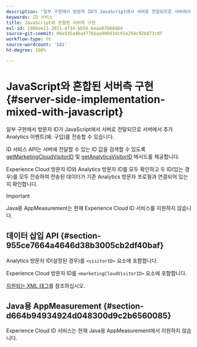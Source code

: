 ```yaml
---
description: '일부 구현에서 방문자 ID가 JavaScript에서 서버로 전달되므로 서버에서 추가 Analytics 이벤트(예: 구입)를 전송할 수 있습니다.'
keywords: ID 서비스
title: JavaScript와 혼합된 서버측 구현
exl-id: 1986ee11-2021-4f34-bb56-6eaa87b6dd6d
source-git-commit: 06e935a4ba4776baa900d3dc91e294c92b873c0f
workflow-type: ht
source-wordcount: '181'
ht-degree: 100%

---
```


# JavaScript와 혼합된 서버측 구현 {#server-side-implementation-mixed-with-javascript}

일부 구현에서 방문자 ID가 JavaScript에서 서버로 전달되므로 서버에서 추가 Analytics 이벤트(예: 구입)를 전송할 수 있습니다.

ID 서비스 API는 서버에 전달할 수 있는 ID 값을 검색할 수 있도록 [getMarketingCloudVisitorID](../../library/get-set/getmcvid.md) 및 [getAnalyticsVisitorID](../../library/get-set/getanalyticsvisitorid.md) 메서드를 제공합니다.

Experience Cloud 방문자 ID와 Analytics 방문자 ID를 모두 확인하고 두 ID(있는 경우)를 모두 전송하여 전송된 데이터가 기존 Analytics 방문자 프로필과 연결되어 있는지 확인합니다.

>[!IMPORTANT]
>
>Java용 AppMeasurement는 현재 Experience Cloud ID 서비스를 지원하지 않습니다.

## 데이터 삽입 API {#section-955ce7664a4646d38b3005cb2df40baf}

Analytics 방문자 ID(설정된 경우)를 `<visitorID>` 요소에 포함합니다.

Experience Cloud 방문자 ID를 `<marketingCloudVisitorID>` 요소에 포함합니다.

[지원되는 XML 태그](https://www.adobe.io)를 참조하십시오.

## Java용 AppMeasurement {#section-d664b94934924d048300d9c2b6560085}

Experience Cloud ID 서비스는 현재 Java용 AppMeasurement에서 지원하지 않습니다.
